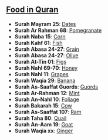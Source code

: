 ## [Food in Quran](https://www.youtube.com/shorts/NoDQr_f2H4Q)
* __Surah Mayram 25__: [Dates]()
* __Surah Ar Rahman 68__: [Pomegranate]()
* __Surah Naba 15__: [Corn]()
* __Surah Kahf 61__: [Fish]() 
* __Surah Abasa 24-27__: [Grain]() 
* __Surah Abasa 24-27__: [Olive]() 
* __Surah At-Tin 01__: [Figs]() 
* __Surah Nahl 69-70__: [Honey]() 
* __Surah Nahl 11__: [Grapes]() 
* __Surah Waqia 29__: [Banana]() 
* __Surah As-Saaffat Guords__: [Guords]() 
* __Surah Ar-Rahman 12__: [Mint]() 
* __Surah An-Nahl 10__: [Foliage]() 
* __Surah Bakarah 15__: [Cow]()
* __Surah As-Saaffat 107__: [Ram]() 
* __Surah Taha 80__: [Quail]() 
* __Surah An-Aam 19__: [Goat]() 
* __Surah Waqia xx__: [Ginger]() 
